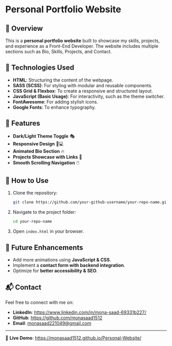 # Personal Portfolio Website

## 🌟 Overview
This is a **personal portfolio website** built to showcase my skills, projects, and experience as a Front-End Developer. The website includes multiple sections such as Bio, Skills, Projects, and Contact.

## 🚀 Technologies Used
- **HTML**: Structuring the content of the webpage.
- **SASS (SCSS)**: For styling with modular and reusable components.
- **CSS Grid & Flexbox**: To create a responsive and structured layout.
- **JavaScript (Basic Usage)**: For interactivity, such as the theme switcher.
- **FontAwesome**: For adding stylish icons.
- **Google Fonts**: To enhance typography.

## 🎨 Features
- **Dark/Light Theme Toggle** 🎭
- **Responsive Design** 📱💻
- **Animated Bio Section** 🔥
- **Projects Showcase with Links** 🔗
- **Smooth Scrolling Navigation** 🖱️

## 📂 How to Use
1. Clone the repository:
   ```sh
   git clone https://github.com/your-github-username/your-repo-name.git
   ```
2. Navigate to the project folder:
   ```sh
   cd your-repo-name
   ```
3. Open `index.html` in your browser.

## 📌 Future Enhancements
- Add more animations using **JavaScript & CSS**.
- Implement a **contact form with backend integration**.
- Optimize for **better accessibility & SEO**.

## 📬 Contact
Feel free to connect with me on:
- **LinkedIn**: https://www.linkedin.com/in/mona-saad-69331b227/
- **GitHub**: https://github.com/monasaad1512
- **Email**: monasaad221049@gmail.com

---
🚀 **Live Demo**: https://monasaad1512.github.io/Personal-Website/

